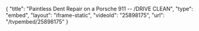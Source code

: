 {
    "title": "Paintless Dent Repair on a Porsche 911 -- \/DRIVE CLEAN",
    "type": "embed",
    "layout": "iframe-static",
    "videoId": "25898175",
    "url": "\/tvpembed\/25898175"
}